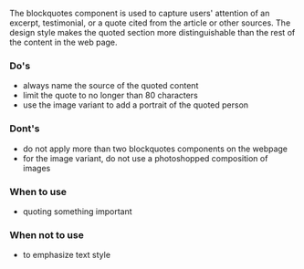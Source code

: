 The blockquotes component is used to capture users' attention of an excerpt, testimonial, or a quote cited from the article or other sources. The design style makes the quoted section more distinguishable than the rest of the content in the web page.

### Do's

- always name the source of the quoted content
- limit the quote to no longer than 80 characters
- use the image variant to add a portrait of the quoted person

### Dont's

- do not apply more than two blockquotes components on the webpage
- for the image variant, do not use a photoshopped composition of images

### When to use

- quoting something important

### When not to use

- to emphasize text style
